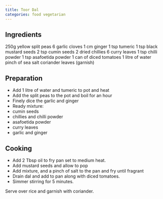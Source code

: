 ```yaml
---
title: Toor Dal
categories: food vegetarian
---
```


## Ingredients

250g yellow split peas
6 garlic cloves
1 cm ginger
1 tsp tumeric
1 tsp black mustard seeds
2 tsp cumin seeds
2 dried chillies
6 curry leaves
1 tsp chilli powder
1 tsp asafoetida powder
1 can of diced tomatoes
1 litre of water
pinch of sea salt
coriander leaves (garnish)

## Preparation

* Add 1 litre of water and tumeric to pot and heat
* Add the split peas to the pot and boil for an hour 
* Finely dice the garlic and ginger
* Ready mixture:
 * cumin seeds
 * chillies and chilli powder
 * asafoetida powder
 * curry leaves
 * garlic and ginger

## Cooking

* Add 2 Tbsp oil to fry pan set to medium heat.
* Add mustard seeds and allow to pop
* Add mixture, and a pinch of salt to the pan and fry until fragrant
* Drain dal and add to pan along with diced tomatoes.
* Simmer stirring for 5 minutes.

Serve over rice and garnish with coriander.
